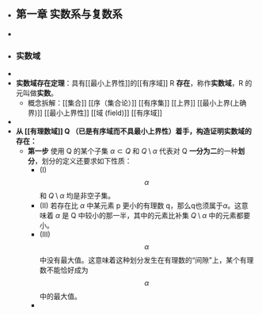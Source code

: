 - ## 第一章 实数系与复数系
-
- ### 实数域
-
- **实数域存在定理**：具有[[最小上界性]]的[[有序域]] R **存在**，称作**实数域**，R 的元叫做**实数**。
	- 概念拆解：[[集合]] [[序（集合论）]] [[有序集]] [[上界]] [[最小上界(上确界)]] [[最小上界性]] [[域 (field)]] [[有序域]]
-
- **从 [[有理数域]] Q （已是有序域而不具最小上界性）着手，构造证明实数域的存在：**
	- **第一步** 使用 Q 的某个子集 $\alpha \subset Q$ 和 $Q \setminus \alpha$ 代表对 Q **一分为二**的一种**划分**，划分的定义还要求如下性质：
		- (I) $$\alpha$$ 和 $Q \setminus \alpha$ 均是非空子集。
		- (II) 若存在比 $\alpha$ 中某元素 p 更小的有理数 q，那么q也须属于$\alpha$。这意味着 $\alpha$ 是 Q 中较小的那一半，其中的元素比补集 $Q \setminus \alpha$ 中的元素都要小。
		- (III) $$\alpha$$ 中没有最大值。这意味着这种划分发生在有理数的“间隙”上，某个有理数不能恰好成为 $$\alpha$$ 中的最大值。
		-